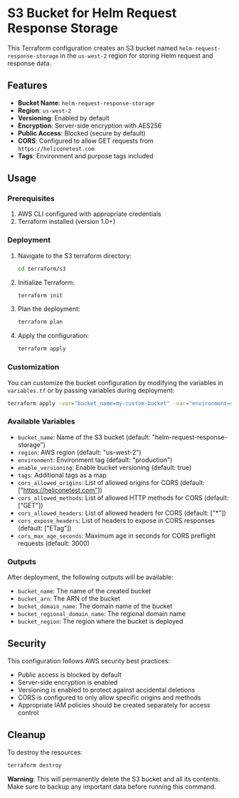# S3 Bucket for Helm Request Response Storage

This Terraform configuration creates an S3 bucket named `helm-request-response-storage` in the
`us-west-2` region for storing Helm request and response data.

## Features

- **Bucket Name**: `helm-request-response-storage`
- **Region**: `us-west-2`
- **Versioning**: Enabled by default
- **Encryption**: Server-side encryption with AES256
- **Public Access**: Blocked (secure by default)
- **CORS**: Configured to allow GET requests from `https://heliconetest.com`
- **Tags**: Environment and purpose tags included

## Usage

### Prerequisites

1. AWS CLI configured with appropriate credentials
2. Terraform installed (version 1.0+)

### Deployment

1. Navigate to the S3 terraform directory:

   ```bash
   cd terraform/s3
   ```

2. Initialize Terraform:

   ```bash
   terraform init
   ```

3. Plan the deployment:

   ```bash
   terraform plan
   ```

4. Apply the configuration:

   ```bash
   terraform apply
   ```

### Customization

You can customize the bucket configuration by modifying the variables in `variables.tf` or by
passing variables during deployment:

```bash
terraform apply -var="bucket_name=my-custom-bucket" -var="environment=staging"
```

### Available Variables

- `bucket_name`: Name of the S3 bucket (default: "helm-request-response-storage")
- `region`: AWS region (default: "us-west-2")
- `environment`: Environment tag (default: "production")
- `enable_versioning`: Enable bucket versioning (default: true)
- `tags`: Additional tags as a map
- `cors_allowed_origins`: List of allowed origins for CORS (default: ["https://heliconetest.com"])
- `cors_allowed_methods`: List of allowed HTTP methods for CORS (default: ["GET"])
- `cors_allowed_headers`: List of allowed headers for CORS (default: ["*"])
- `cors_expose_headers`: List of headers to expose in CORS responses (default: ["ETag"])
- `cors_max_age_seconds`: Maximum age in seconds for CORS preflight requests (default: 3000)

### Outputs

After deployment, the following outputs will be available:

- `bucket_name`: The name of the created bucket
- `bucket_arn`: The ARN of the bucket
- `bucket_domain_name`: The domain name of the bucket
- `bucket_regional_domain_name`: The regional domain name
- `bucket_region`: The region where the bucket is deployed

## Security

This configuration follows AWS security best practices:

- Public access is blocked by default
- Server-side encryption is enabled
- Versioning is enabled to protect against accidental deletions
- CORS is configured to only allow specific origins and methods
- Appropriate IAM policies should be created separately for access control

## Cleanup

To destroy the resources:

```bash
terraform destroy
```

**Warning**: This will permanently delete the S3 bucket and all its contents. Make sure to backup
any important data before running this command.
